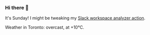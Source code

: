 ### Hi there :wave:

It's Sunday! I might be tweaking my [Slack workspace analyzer action](https://github.com/bewuethr/slack-analyzer).

Weather in Toronto: overcast, at +10°C.
